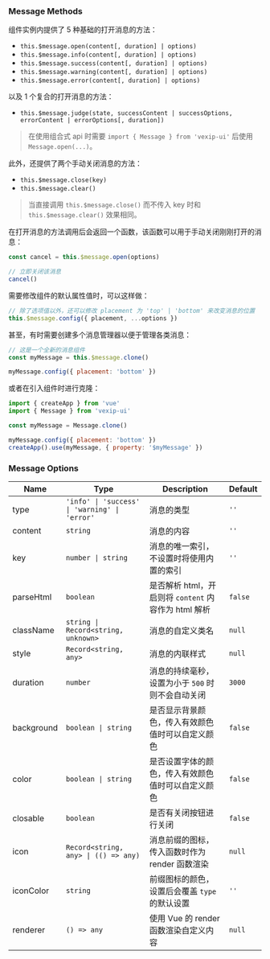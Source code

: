 ### Message Methods

组件实例内提供了 5 种基础的打开消息的方法：

- `this.$message.open(content[, duration] | options)`
- `this.$message.info(content[, duration] | options)`
- `this.$message.success(content[, duration] | options)`
- `this.$message.warning(content[, duration] | options)`
- `this.$message.error(content[, duration] | options)`

以及 1 个复合的打开消息的方法：

- `this.$message.judge(state, successContent | successOptions, errorContent | errorOptions[, duration])`

> 在使用组合式 api 时需要 `import { Message } from 'vexip-ui'` 后使用 `Message.open(...)`。

此外，还提供了两个手动关闭消息的方法：

- `this.$message.close(key)`
- `this.$message.clear()`

> 当直接调用 `this.$message.close()` 而不传入 key 时和 `this.$message.clear()` 效果相同。

在打开消息的方法调用后会返回一个函数，该函数可以用于手动关闭刚刚打开的消息：

```js
const cancel = this.$message.open(options)

// 立即关闭该消息
cancel()
```

需要修改组件的默认属性值时，可以这样做：

```js
// 除了选项值以外，还可以修改 placement 为 'top' | 'bottom' 来改变消息的位置
this.$message.config({ placement, ...options })
```

甚至，有时需要创建多个消息管理器以便于管理各类消息：

```js
// 这是一个全新的消息组件
const myMessage = this.$message.clone()

myMessage.config({ placement: 'bottom' })
```

或者在引入组件时进行克隆：

```js
import { createApp } from 'vue'
import { Message } from 'vexip-ui'

const myMessage = Message.clone()

myMessage.config({ placement: 'bottom' })
createApp().use(myMessage, { property: '$myMessage' })
```

### Message Options

| Name       | Type                         | Description                                                                                     | Default |
| ---------- | ---------------------------- | ---------------------------------------------------------------------------------------- | ------ |
| type       | `'info' \| 'success' \| 'warning' \| 'error'`                       | 消息的类型                               | `''`      |
| content    | `string`                       | 消息的内容                                                                               | `''`      |
| key        | `number \| string`             | 消息的唯一索引，不设置时将使用内置的索引                                                 | `''`      |
| parseHtml  | `boolean`                      | 是否解析 html，开启则将 `content` 内容作为 html 解析                                       | `false`  |
| className  | `string \| Record<string, unknown>`             | 消息的自定义类名                                                                         | `null`   |
| style      | `Record<string, any>`                       | 消息的内联样式                                                                           | `null`   |
| duration   | `number`                       | 消息的持续毫秒，设置为小于 `500` 时则不会自动关闭                                          | `3000`   |
| background | `boolean \| string`            | 是否显示背景颜色，传入有效颜色值时可以自定义颜色                                         | `false`  |
| color      | `boolean \| string`            | 是否设置字体的颜色，传入有效颜色值时可以自定义颜色                                       | `false`  |
| closable   | `boolean`                      | 是否有关闭按钮进行关闭                                                                   | `false`  |
| icon       | `Record<string, any> \| (() => any)` | 消息前缀的图标，传入函数时作为 render 函数渲染 | `null`      |
| iconColor  | `string`                       | 前缀图标的颜色，设置后会覆盖 `type` 的默认设置                                             | `''`      |
| renderer   | `() => any`                     | 使用 Vue 的 render 函数渲染自定义内容                                                    | `null`   |
